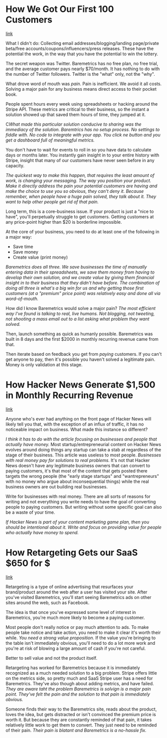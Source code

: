 # How We Got Our First 100 Customers
[link](https://baremetrics.io/blog/first-100-customers)

What I didn't do: Collecting email addresses/blogging/landing page/private beta/free accounts/coupons/influencers/press releases. These have the potential the work, in the way that you have the potential to win the lottery.

The secret weapon was Twitter. Baremetrics has no free plan, no free trial, and the average customer pays nearly $70/month. It has nothing to do with the number of Twitter followers. Twitter is the "what" only, not the "why".

What drove word of mouth was *pain*. Pain is inefficient. We avoid it all costs. Solving a major pain for any business means direct access to their pocket book.

People spent hours every week using spreadsheets or hacking around the Stripe API. These metrics are critical to their business, so the instant a solution showed up that saved them hours of time, they jumped at it.

C*What made this particular solution conducive to sharing was the immediacy of the solution. Baremtrics has no setup process. No settings to fiddle with. No code to integrate with your app. You click ne button and you get a dashboard full of meaningful metrics.*

You don't have to wait for events to roll in so you have data to calculate days or months later. You instantly gain insight in to your entire history with Stripe, insight that many of our customers have never seen before in any capacity.

*The quickest way to make this happen, that requires the least amount of work, is changing your messaging. The way you position your product. Make it directly address the pain your potential customers are having and make the choice to use you so obvious, they can't deny it. Because remember, when people have a huge pain solved, they talk about it. They want to help other people get rid of that pain.*

Long term, this is a core-business issue. If your product is just a "nice to have", you'll perpetually struggle to get customers. Getting customers at any price-point higher than $20 is borderline impossible.

At the core of your business, you need to do at least one of the following in a major way:

- Save time
- Save money
- Create value (print money)

*Baremetrics does all three. We save businesses the time of manually entering data in their spreadsheets, we save them money from having to develop their own solution, and we create value by giving them financial insight in to their business that they didn't have before. The combination of doing all three is what's a big win for us and why getting those first customers (at a "premium" price point) was relatively easy and done all via word-of-mouth.*

How did I know Baremetrics would solve a major pain? *The most efficient way I've found is talking to real, live humans. Not blogging, not tweeting, not shooting a mass email out to a list asking what problem they want solved.*

Then, launch something as quick as humanly possible. Baremetrics was built in 8 days and the first $2000 in monthly recurring revenue came from that.

Then iterate based on feedback you get from *paying* customers. If you can't get anyone to pay, then it's possible you haven't solved a legitimate pain. Money is only validation at this stage.

# How Hacker News Generate $1,500 in Monthly Recurring Revenue
[link](https://baremetrics.io/blog/hacker-news-1500-recurring-revenue)

Anyone who's ever had anything on the front page of Hacker News will likely tell you that, with the exception of an influx of traffic, it has no noticeable impact on business. What made this instance so different?

*I think it has to do with the article focusing on businesses and people that actually have money.* Most startup/entrepreneurial content on Hacker News evolves around doing things any startup can take a stab at regardless of the stage of their business. This article was useless to most people. *Businesses with real money pay for solutions to real problems.* It's not that Hacker News doesn't have any legitimate business owners that can convert to paying customers, it's that most of the content that gets posted there targets the wrong people (the "early stage startups" and "wantrepreneurs" with no money who argue about inconsequential things) while the real business owners are out building real businesses.

Write for businesses with real money. There are all sorts of reasons for writing and not everything you write needs to have the goal of converting people to paying customers. But writing without some specific goal can also be a waste of your time.

*If Hacker News is part of your content marketing game plan, then you should be intentional about it. Write and focus on providing value for people who actually have money to spend.*

# How Retargeting Gets our SaaS $650 for $
[link](https://baremetrics.io/blog/saas-retargeting)

Retargeting is a type of online advertising that resurfaces your brand/product around the web after a user has visited your site. After you've visited Baremetrics, you'll start seeing Baremetrics ads on other sites around the web, such as Facebook.

The idea is that once you've expressed some level of interest in Baremetrics, you're much more likely to become a paying customer.

Most people don't really notice or pay much attention to ads. To make people take notice and take action, you need to make it clear it's worth their while. *You need a strong value proposition.* If the value you're bringing to the table isn't immediately obvious, you'll need to do a lot more work and you're at risk of blowing a large amount of cash if you're not careful.

Better to sell value and not the product itself.

Retargeting has worked for Baremetrics because it is immediately recognized as a much needed solution to a big problem. Stripe offers little on the metrics side, so pretty much and SaaS Stripe user has a need for Baremetrics. They've also though about adding metrics, and have failed. *They are aware taht the problem Baremetrics is solvign is a major pain point. They've felt the pain and the solution to that pain is immediately obvious.*

Someone finds their way to the Baremetrics site, reads about the product, loves the idea, but gets distracted or isn't convinced the premium price is worth it. But because they are constantly reminded of that pain, it takes relatively little work to get them to convert. They just need to be reminded of their pain. *Their pain is blatant and Baremetrics is a no-hassle fix.*
